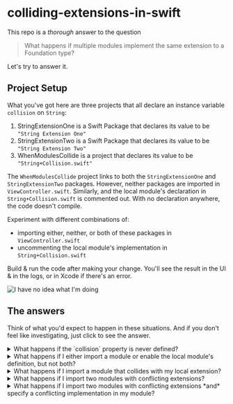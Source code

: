 # colliding-extensions-in-swift

This repo is a _thorough_ answer to the question

> What happens if multiple modules implement the same extension to a Foundation type?

Let's try to answer it.

## Project Setup
What you've got here are three projects that all declare an instance variable `collision` on `String`:

1. StringExtensionOne is a Swift Package that declares its value to be `"String Extension One"`
1. StringExtensionTwo is a Swift Package that declares its value to be `"String Extension Two"`
1. WhenModulesCollide is a project that declares its value to be `"String+Collision.swift"`

The `WhenModulesCollide` project links to both the `StringExtensionOne` and `StringExtensionTwo` packages. However, neither packages are imported in `ViewController.swift`. Similarly, and the local module's declaration in `String+Collision.swift` is commented out. With no declaration anywhere, the code doesn't compile.

Experiment with different combinations of:
- importing either, neither, or both of these packages in `ViewController.swift`
- uncommenting the local module's implementation in `String+Collision.swift`

Build & run the code after making your change. You'll see the result in the UI & in the logs, or in Xcode if there's an error. 

![I have no idea what I'm doing](./images/no-idea-what-im-doing.gif "I have no idea what I'm doing")

## The answers

Think of what you'd expect to happen in these situations. And if you don't feel like investigating, just click to see the answer.

<details>
  <summary>What happens if the `collision` property is never defined?</summary>

  That's the state this project starts in. It doesn't compile and gives you an error:

  ```
  Value of type 'String' has no member 'collision'
  ```

  ![`String` has no member called `collision`](./images/string-has-no-member-called-collision.png)

</details>

<details>
  <summary>What happens if I either import a module or enable the local module's definition, but not both?</summary>

  Whichever extension you enabled to be linked to your code will win.

  - If you import `StringExtensionOne` in `ViewController.swift`, it wins:
    ![One Wins](./images/one-wins.png)
  - If you import `StringExtensionTwo` in `ViewController.swift`, it wins:
    ![Two Wins](./images/two-wins.png)
  - If you uncomment the extension in `String+Collision.swift`, it wins:
    ![Local Module Wins](./images/local-module-wins.png)
</details>

<details>
  <summary>What happens if I import a module that collides with my local extension?</summary>

  The local extension wins. `"String+Collision.swift"` is shown in the display & in the log.

  ![Local Module Wins](./images/local-module-wins.png)
</details>

<details>
  <summary>What happens if I import two modules with conflicting extensions?</summary>

  This is a compiler error.
  
  ```
  Ambiguous use of 'collision'
  ```

  ![Ambiguous use of `collision`](./images/ambiguous-use-of-collision.png "Ambiguous use of 'collision'")
</details>

<details>
  <summary>What happens if I import two modules with conflicting extensions *and* specify a conflicting implementation in my module?</summary>

  The local extension wins. `"String+Collision.swift"` is shown in the display & in the log.

  ![Local Module Wins](./images/local-module-wins.png)
</details>